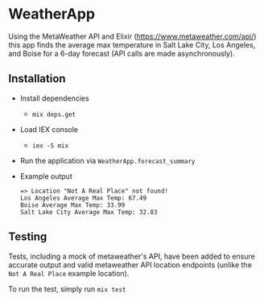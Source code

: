 # WeatherApp

Using the MetaWeather API and Elixir (<https://www.metaweather.com/api/>) this app finds the average max temperature in Salt Lake City, Los Angeles, and Boise for a 6-day forecast (API calls are made asynchronously).

## Installation

- Install dependencies
  - `mix deps.get`
- Load IEX console
  - `iex -S mix`
- Run the application via `WeatherApp.forecast_summary`
- Example output

      => Location "Not A Real Place" not found!
      Los Angeles Average Max Temp: 67.49
      Boise Average Max Temp: 33.99
      Salt Lake City Average Max Temp: 32.83

## Testing

Tests, including a mock of metaweather's API, have been added to ensure accurate output and valid metaweather API location endpoints (unlike the `Not A Real Place` example location).

To run the test, simply run `mix test`
